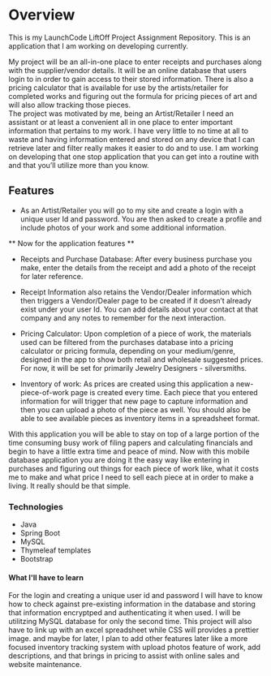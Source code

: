  # Overview 
This is my LaunchCode LiftOff Project Assignment Repository. This is an application that I am working on developing currently.

My project will be an all-in-one place to enter receipts and purchases along with the supplier/vendor details.  It will be an online database that users login to in order to gain access to their stored information.  There is also a pricing calculator that is available for use by the artists/retailer for completed works and figuring out the formula for pricing pieces of art and will also allow tracking those pieces.  
The project was motivated by me, being an Artist/Retailer I need an assistant or at least a convenient all in one place to enter important information that pertains to my work. I have very little to no time at all to waste and having information entered and stored on any device that I can retrieve later and filter really makes it easier to do and to use. I am working on developing that one stop application that you can get into a routine with and that you’ll utilize more than you know.

## Features 
* As an Artist/Retailer you will go to my site and create a login with a unique user Id and password. You are then asked to create a profile and include photos of your work and some additional information.

** Now for the application features **

* Receipts and Purchase Database: After every business purchase you make, enter the details from the receipt and add a photo of the receipt for later reference.

* Receipt Information also retains the Vendor/Dealer information which then triggers a Vendor/Dealer page to be created if it doesn’t already exist under your user Id. You can add details about your contact at that company and any notes to remember for the next interaction.

* Pricing Calculator: Upon completion of a piece of work, the materials used can be filtered from the purchases database into a pricing calculator or pricing formula, depending on your medium/genre, designed in the app to show both retail and wholesale suggested prices. For now, it will be set for primarily Jewelry Designers - silversmiths.

* Inventory of work: As prices are created using this application a new-piece-of-work page is created every time. Each piece that you entered information for will trigger that new page to capture information and then you can upload a photo of the piece as well. You should also be able to see available pieces as inventory items in a spreadsheet format.

With this application you will be able to stay on top of a large portion of the time consuming busy work of filing papers and calculating financials and begin to have a little extra time and peace of mind. Now with this mobile database application you are doing it the easy way like entering in purchases and figuring out things for each piece of work like, what it costs me to make and what price I need to sell each piece at in order to make a living.
It really should be that simple.

### Technologies
* Java
* Spring Boot
* MySQL
* Thymeleaf templates
* Bootstrap

#### What I'll have to learn
For the login and creating a unique user id and password I will have to know how to check against pre-existing information in the database and storing that information encryptped and authenticating it when used.  I will be utilitzing MySQL database for only the second time.  This project will also have to link up with an excel spreadsheet while CSS will provides a prettier image.  and maybe for later, I plan to add other features later like a more focused inventory tracking system with upload photos feature of work, add descriptions, and that brings in pricing to assist with online sales and website maintenance.
